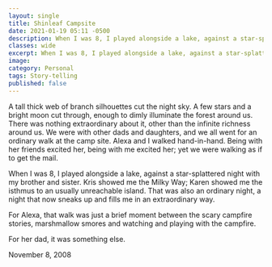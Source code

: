 ```yaml
---
layout: single
title: Shinleaf Campsite
date: 2021-01-19 05:11 -0500
description: When I was 8, I played alongside a lake, against a star-splattered night with my brother and sister.
classes: wide
excerpt: When I was 8, I played alongside a lake, against a star-splattered night with my brother and sister.
image: 
category: Personal
tags: Story-telling
published: false
---
```


A tall thick web of branch silhouettes cut the night sky. A few stars and a bright moon cut through, enough to dimly illuminate the forest around us. There was nothing extraordinary about it, other than the infinite richness around us. We were with other dads and daughters, and we all went for an ordinary walk at the camp site. Alexa and I walked hand-in-hand. Being with her friends excited her, being with me excited her; yet we were walking as if to get the mail.

When I was 8, I played alongside a lake, against a star-splattered night with my brother and sister. Kris showed me the Milky Way; Karen showed me the isthmus to an usually unreachable island. That was also an ordinary night, a night that now sneaks up and fills me in an extraordinary way.

For Alexa, that walk was just a brief moment between the scary campfire stories, marshmallow smores and watching and playing with the campfire.

For her dad, it was something else.

November 8, 2008
